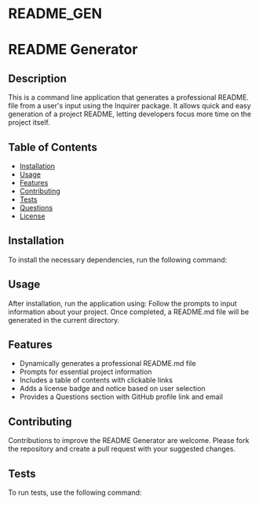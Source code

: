 # README_GEN

# README Generator

## Description

This is a command line application that generates a professional README. file from a user's input using the Inquirer package. It allows quick and easy generation of a project README, letting developers focus more time on the project itself.

## Table of Contents

- [Installation](#installation)
- [Usage](#usage)
- [Features](#features)
- [Contributing](#contributing)
- [Tests](#tests)
- [Questions](#questions)
- [License](#license)

## Installation

To install the necessary dependencies, run the following command:

## Usage

After installation, run the application using:
Follow the prompts to input information about your project. Once completed, a README.md file will be generated in the current directory.

## Features

- Dynamically generates a professional README.md file
- Prompts for essential project information
- Includes a table of contents with clickable links
- Adds a license badge and notice based on user selection
- Provides a Questions section with GitHub profile link and email

## Contributing

Contributions to improve the README Generator are welcome. Please fork the repository and create a pull request with your suggested changes.

## Tests

To run tests, use the following command:
